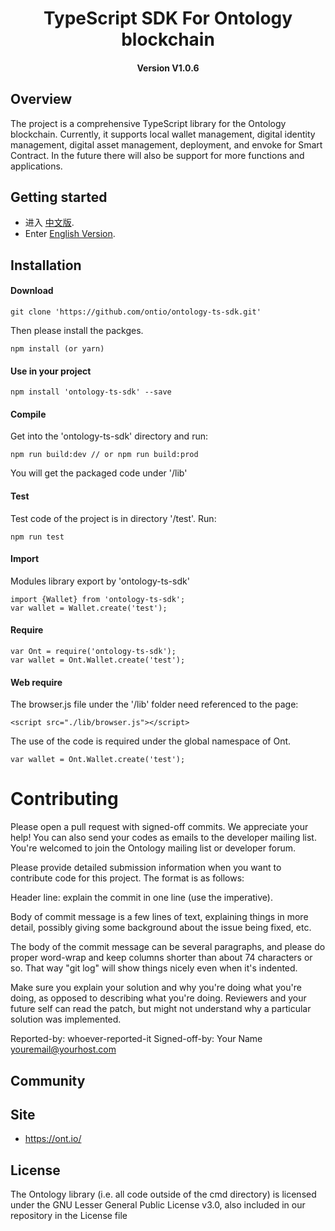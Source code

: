 
<h1 align="center">TypeScript SDK For Ontology blockchain </h1>
<h4 align="center">Version V1.0.6 </h4>

## Overview

The project is a comprehensive TypeScript library for the Ontology blockchain. Currently, it supports local wallet management, digital identity management, digital asset management,  deployment, and envoke for Smart Contract. In the future there will also be support for more functions and applications.

## Getting started

* 进入 [中文版](https://ontio.github.io/documentation/ontology_ts_sdk_zh.html).
* Enter [English Version](https://ontio.github.io/documentation/ontology_ts_sdk_en.html).

## Installation

#### Download

```
git clone 'https://github.com/ontio/ontology-ts-sdk.git'
```

Then please install the packges.

```
npm install (or yarn)
```

#### Use in your project

````
npm install 'ontology-ts-sdk' --save
````

#### Compile

Get into the 'ontology-ts-sdk' directory and run:

````
npm run build:dev // or npm run build:prod
````

You will get the packaged code under '/lib'

#### Test

Test code of the project is in directory '/test'. Run:

```
npm run test
```

#### Import

Modules library export by 'ontology-ts-sdk'

```
import {Wallet} from 'ontology-ts-sdk';
var wallet = Wallet.create('test');
```

#### Require

````
var Ont = require('ontology-ts-sdk');
var wallet = Ont.Wallet.create('test');
````

#### Web require

The browser.js file under the '/lib' folder need referenced to the page:

````
<script src="./lib/browser.js"></script>
````

The use of the code is required under the global namespace of Ont.

```
var wallet = Ont.Wallet.create('test');
```

# Contributing
Please open a pull request with signed-off commits. We appreciate your help! You can also send your codes as emails to the developer mailing list. You're welcomed to join the Ontology mailing list or developer forum.

Please provide detailed submission information when you want to contribute code for this project. The format is as follows:

Header line: explain the commit in one line (use the imperative).

Body of commit message is a few lines of text, explaining things  in more detail, possibly giving some background about the issue  being fixed, etc.

The body of the commit message can be several paragraphs, and  please do proper word-wrap and keep columns shorter than about 74 characters or so. That way "git log" will show things  nicely even when it's indented.

Make sure you explain your solution and why you're doing what you're  doing, as opposed to describing what you're doing. Reviewers and your future self can read the patch, but might not understand why a particular solution was implemented.

Reported-by: whoever-reported-it
Signed-off-by: Your Name [youremail@yourhost.com](mailto:youremail@yourhost.com)

## Community

## Site

* https://ont.io/

## License

The Ontology library (i.e. all code outside of the cmd directory) is licensed under the GNU Lesser General Public License v3.0, also included in our repository in the License file
